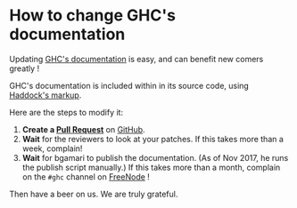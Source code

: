 # How to change GHC's documentation


Updating [ GHC's documentation](https://downloads.haskell.org/~ghc/latest/docs/html/libraries/) is easy, and can benefit new comers greatly !


GHC's documentation is included within in its source code, using [ Haddock's markup](http://haskell-haddock.readthedocs.io/en/latest/markup.html).


Here are the steps to modify it:

1. **Create a [ Pull Request](https://github.com/ghc/ghc/pulls?utf8=%E2%9C%93&q=is%3Apr)** on [ GitHub](https://github.com/ghc/ghc/). 
1. **Wait** for the reviewers to look at your patches. If this takes more than a week, complain! 
1. **Wait** for bgamari to publish the documentation. (As of Nov 2017, he runs the publish script manually.)  If this takes more than a month, complain on the `#ghc` channel on [ FreeNode](http://freenode.net/) !  


Then have a beer on us.  We are truly grateful.
